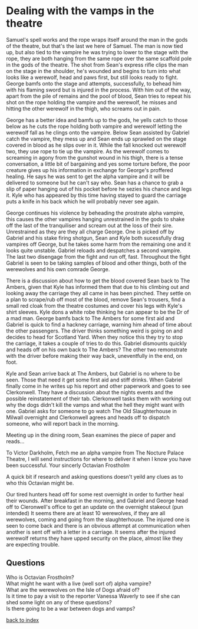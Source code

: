 # Dealing with the vamps in the theatre

Samuel's spell works and the rope wraps itself around the man in the gods of the theatre, but that's the last we here of Samuel. The man is now tied up, but also tied to the vampire he was trying to lower to the stage with the rope, they are both hanging from the same rope over the same scaffold pole in the gods of the theatre.
The shot from Sean's express rifle clips the man on the stage in the shoulder, he's wounded and begins to turn into what looks like a werewolf, head and paws first, but still looks ready to fight. George bamfs onto the stage and attempts, successfully, to behead him with his flaming sword but is injured in the process. With him out of the way, apart from the pile of remains and the pool of blood, Sean tries to repeat his shot on the rope holding the vampire and the werewolf, he misses and hitting the other werewolf in the thigh, who screams out in pain.

George has a better idea and bamfs up to the gods, he yells catch to those below as he cuts the rope holding both vampire and werewolf letting the werewolf fall as he clings onto the vampire. Below Sean assisted by Gabriel catch the vampire, they mess up and Sean ends up sprawled on the stage covered in blood as he slips over in it. While the fall knocked out werewolf two, they use rope to tie up the vampire. As the werewolf comes to screaming in agony from the gunshot wound in his thigh, there is a tense conversation, a little bit of bargaining and yes some torture before, the poor creature gives up his information in exchange for George's proffered healing. He says he was sent to get the alpha vampire and it will be delivered to someone but he can't say who. Sean has a chance to grab a slip of paper hanging out of his pocket before he sezies his chance and legs it. Kyle who has appeared by this time having stayed to guard the carriage puts a knife in his back which he will probably never see again.

George continues his violence by beheading the prostrate alpha vampire, this causes the other vampires hanging unrestrained in the gods to shake off the last of the tranquiliser and scream out at the loss of their sire. Unrestrained as they are they all charge George. One is picked off by Gabriel and his stake firing shotgun, Sean and Kyle both sucessfully drag vampires off George, but he takes some harm from the remaining one and it looks quite unstable. Gabriel reloads and despatches a second vampire. The last two disengage from the fight and run off, fast. Throughout the fight Gabriel is seen to be taking samples of blood and other things, both of the werewolves and his own comrade George.

There is a discussion about how to get the blood covered Sean back to The Ambers, given that Kyle has informed them that due to his climbing out and looking away the carriage they all came in has been pinched. They settle on a plan to scrape/rub off most of the blood, remove Sean's trousers, find a small red cloak from the theatre costumes and cover his legs with Kyle's shirt sleeves. Kyle dons a white robe thinking he can appear to be the Dr of a mad man. George bamfs back to The Ambers for some first aid and Gabriel is quick to find a hackney carriage, warning him ahead of time about the other passengers. The driver thinks something weird is going on and decides to head for Scotland Yard. When they notice this they try to stop the carriage, it takes a couple of tries to do this. Gabriel dismounts quickly and heads off on his own back to The Ambers? The other two remonstrate with the driver before making their way back, uneventfully in the end, on foot.

Kyle and Sean arrive back at The Ambers, but Gabriel is no where to be seen. Those that need it get some first aid and stiff drinks. When Gabriel finally come in he writes up his report and other paperwork and goes to see Clerkonwell. They have a discussion about the nights events and the possible reinstatement of their tab. Clerkonwell tasks them with working out why the dogs didn't kill the vamps and what the hell they might want with one. Gabriel asks for someone to go watch The Old Slaughterhouse in Milwall overnight and Clerkonwell agrees and heads off to dispatch someone, who will report back in the morning.

Meeting up in the dining room, Sean examines the piece of paper and reads...

To Victor Darkholm,
Fetch me an alpha vampire from The Nocture Palace Theatre, I will send instructions for where to deliver it when I know you have been successful.
Your sincerly
Octavian Frostholm

A quick bit if research and asking questions doesn't yeild any clues as to who this Octavian might be.

Our tired hunters head off for some rest overnight in order to further heal their wounds. After breakfast in the morning, and Gabriel and George head off to Cleronwell's office to get an update on the overnight stakeout (pun intended) It seems there are at least 10 werewolves, if they are all werewolves, coming and going from the slaughterhouse. The injured one is seen to come back and there is an obvious attempt at communication when another is sent off with a letter in a carriage. It seems after the injured werewolf returns they have upped security on the place, almost like they are expecting trouble.

## Questions
Who is Octavian Frostholm?  
What might he want with a live (well sort of) alpha vampire?  
What are the werewolves on the Isle of Dogs afraid of?  
Is it time to pay a visit to the reporter Vanessa Waverly to see if she can shed some light on any of these questions?  
Is there going to be a war between dogs and vamps?  

[back to index](index)